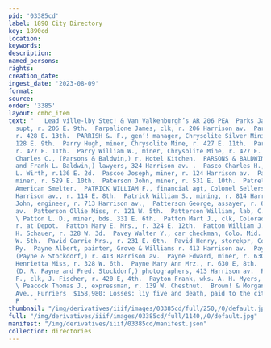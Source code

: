 ```yaml
---
pid: '03385cd'
label: 1890 City Directory
key: 1890cd
location: 
keywords: 
description: 
named_persons: 
rights: 
creation_date: 
ingest_date: '2023-08-09'
format: 
source: 
order: '3385'
layout: cmhc_item
text: "   Lead ville-lby Stec! & Van Valkenburgh’s AR 206 PEA  Parks James B., mine
  supt, r. 206 E. 9th.  Parpalione James, clk, r. 206 Harrison av.  Parr John, miner,
  r. 428 E. 13th.  PARRISH &. F., gen’! manager, Chrysolite Silver Mining Co., Yr.
  128 E. 9th.  Parry Hugh, miner, Chrysolite Mine, r. 427 E. 11th.  Parry John B.,
  r. 427 E. 11th.  Parry William W., miner, Chrysolite Mine, r. 427 E. 11th.  Parsons
  Charles C., (Parsons & Baldwin,) r. Hotel Kitchen.  PARSONS & BALDWIN, (C. C. Parsons
  and Frank L. Baldwin,) lawyers, 324 Harrison av. .  Pasco Charles H., driver, G.
  L. Wirth, r.136 E. 2d.  Pascoe Joseph, miner, r. 124 Harrison av.  Paterson Adam,
  miner, r. 529 E. 10th.  Paterson John, miner, r. 531 E. 10th.  Patrella Steve, lab,
  American Smelter.  PATRICK WILLIAM F., financial agt, Colonel Sellers’ Mine, $22
  Harrison av., r. 114 E. 8th.  Patrick William S., mining, r. 814 Harrison av.  Pattarn
  John, engineer, r. 713 Harrison av.,  Patterson George, assayer, r. 614 Harrisson
  av.  Patterson Ollie Miss, r. 121 W. 5th.  Patterson William, lab, C. N. Priddy.
  \ Patton L. D., miner, bds. 331 E. 6th.  Patton Mart J., clk, Colorado Midland Ry.,
  r. at Depot.  Patton Mary E. Mrs., r. 324 E. 12th.  Patton William J., barber, J.
  H. Schauer, r. 328 W. 3d.  Pavey Walter Y., car checkman, Colo. Mid. Ry., r. 300
  W. 5th.  Pavid Carrie Mrs., r. 231 E. 6th.  Pavid Henry, storekpr, Colorado Midland
  Ry.  Payne Albert, painter, Grove & Williams r. 413 Harrison av.  Payne Daniel R.,
  (Payne & Stockdorf,) r. 413 Harrison av.  Payne Edward, miner, r. 630 E. 8th.  Payne
  Henrietta Miss, r. 328 W. 6th.  Payne Mary Ann Mrz., r. 630 E, 8th.  PAYNE & STOCKDORF,
  (D. R. Payne and Fred. Stockdorf,) photographers, 413 Harrison av.  Paynter William
  F., clk, J. Fischer, r. 420 E, 4th.  Payton Frank, wks. A. H. Myers, r. 416 E. 12th.
  \ Peacock Thomas J., expressman, r. 139 W. Chestnut.  Brown! & Morgan, 313 Harrison
  Ave., Furriers  $158,980: Losses: liy five and death, paid to the citixens of |
  P    "
thumbnail: "/img/derivatives/iiif/images/03385cd/full/250,/0/default.jpg"
full: "/img/derivatives/iiif/images/03385cd/full/1140,/0/default.jpg"
manifest: "/img/derivatives/iiif/03385cd/manifest.json"
collection: directories
---
```

